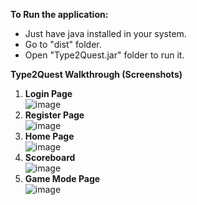 **To Run the application:** 
- Just have java installed in your system.
- Go to "dist" folder.
- Open "Type2Quest.jar" folder to run it.


**Type2Quest Walkthrough (Screenshots)**
1. **Login Page**<br>
   ![image](https://github.com/ayan-naskar/Type2Quest/assets/88626486/c1a379e4-6d0f-40bf-a226-afb5c37a522f)
2. **Register Page**<br>
  ![image](https://github.com/ayan-naskar/Type2Quest/assets/88626486/94bf52d7-3add-4bc9-b972-0126a090ac07)
3. **Home Page**<br>
   ![image](https://github.com/ayan-naskar/Type2Quest/assets/88626486/89f5e90c-4ddc-4ab6-9577-ab8044011bf1)
4. **Scoreboard**<br>
   ![image](https://github.com/ayan-naskar/Type2Quest/assets/88626486/db871eaa-a0a4-4ba0-9a09-22a3c704804a)
5. **Game Mode Page**<br>
   ![image](https://github.com/ayan-naskar/Type2Quest/assets/88626486/4b99ee99-bdf7-4056-bb4f-b1e3dfd10c48)
   
